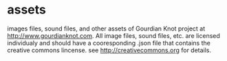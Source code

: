 assets
======

images files, sound files, and other assets of Gourdian Knot project at http://www.gourdianknot.com.
All image files, sound files, etc. are licensed individualy and should have a cooresponding .json file that contains the creative commons lincense.
see http://creativecommons.org for details.

